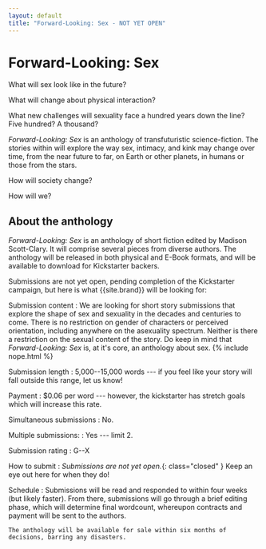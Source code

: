 ```yaml
---
layout: default
title: "Forward-Looking: Sex - NOT YET OPEN"
---
```


# Forward-Looking: Sex

What will sex look like in the future?

What will change about physical interaction?

What new challenges will sexuality face a hundred years down the line? Five hundred? A thousand?

*Forward-Looking: Sex* is an anthology of transfuturistic science-fiction. The stories within will explore the way sex, intimacy, and kink may change over time, from the near future to far, on Earth or other planets, in humans or those from the stars.

How will society change?

How will we?

## About the anthology

*Forward-Looking: Sex* is an anthology of short fiction edited by Madison Scott-Clary. It will comprise several pieces from diverse authors. The anthology will be released in both physical and E-Book formats, and will be available to download for Kickstarter backers.

Submissions are not yet open, pending completion of the Kickstarter campaign, but here is what {{site.brand}} will be looking for:

Submission content
:   We are looking for short story submissions that explore the shape of sex and sexuality in the decades and centuries to come. There is no restriction on gender of characters or perceived orientation, including anywhere on the asexuality spectrum. Neither is there a restriction on the sexual content of the story. Do keep in mind that *Forward-Looking: Sex* is, at it's core, an anthology about sex.
    {% include nope.html %}

Submission length
:   5,000--15,000 words --- if you feel like your story will fall outside this range, let us know!

Payment
:   $0.06 per word --- however, the kickstarter has stretch goals which will increase this rate.

Simultaneous submissions
:   No.

Multiple submissions:
:   Yes --- limit 2.

Submission rating
:   G--X

How to submit
:   *Submissions are not yet open.*{: class="closed" } Keep an eye out here for when they do!

<!-- :   Please email submissions, one per email, to [hybrid+flsex@hybrid.ink](mailto:hybrid+flsex@hybrid.ink). Please format the subject line of your email `[FLSex Submission]: <submission title> - <your name>` and attach your story to the email. In the body of your email, include a cover-letter with a brief synopsis as well as some information about yourself.

    Submission file formats accepted are DOC, DOCX, ODT, RTF, Markdown/TeX/plaintext, or, worst case, PDF. Stories will be gently massaged into an internal manuscript format, so if your work involves special formatting, let us know in your cover letter.

    Submission reading will be anonymous. Please remove the title and byline from your story, including any identifying information in the headers/footers. Name your submission file `FLSex--<your title>`. -->

Schedule
:   Submissions will be read and responded to within four weeks (but likely faster). From there, submissions will go through a brief editing phase, which will determine final wordcount, whereupon contracts and payment will be sent to the authors.

    The anthology will be available for sale within six months of decisions, barring any disasters.
